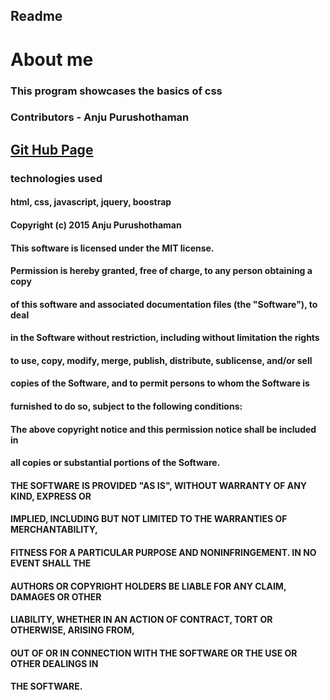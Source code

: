 ## Readme
# About me
### This program showcases the basics of css
### Contributors - Anju Purushothaman

## [Git Hub Page ](https://anju468.github.io/LayoutTest)

### technologies used
#### html, css, javascript, jquery, boostrap
#### Copyright (c) 2015 Anju Purushothaman

#### This software is licensed under the MIT license.

#### Permission is hereby granted, free of charge, to any person obtaining a copy
#### of this software and associated documentation files (the "Software"), to deal
#### in the Software without restriction, including without limitation the rights
#### to use, copy, modify, merge, publish, distribute, sublicense, and/or sell
#### copies of the Software, and to permit persons to whom the Software is
#### furnished to do so, subject to the following conditions:

#### The above copyright notice and this permission notice shall be included in
#### all copies or substantial portions of the Software.

#### THE SOFTWARE IS PROVIDED "AS IS", WITHOUT WARRANTY OF ANY KIND, EXPRESS OR
#### IMPLIED, INCLUDING BUT NOT LIMITED TO THE WARRANTIES OF MERCHANTABILITY,
#### FITNESS FOR A PARTICULAR PURPOSE AND NONINFRINGEMENT. IN NO EVENT SHALL THE
#### AUTHORS OR COPYRIGHT HOLDERS BE LIABLE FOR ANY CLAIM, DAMAGES OR OTHER
#### LIABILITY, WHETHER IN AN ACTION OF CONTRACT, TORT OR OTHERWISE, ARISING FROM,
#### OUT OF OR IN CONNECTION WITH THE SOFTWARE OR THE USE OR OTHER DEALINGS IN
#### THE SOFTWARE.
